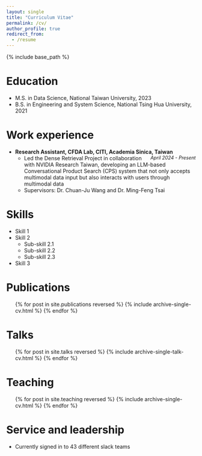 ```yaml
---
layout: single
title: "Curriculum Vitae"
permalink: /cv/
author_profile: true
redirect_from:
  - /resume
---
```


{% include base_path %}

Education
======
* M.S. in Data Science, National Taiwan University, 2023
* B.S. in Engineering and System Science, National Tsing Hua University, 2021

Work experience
======
* **Research Assistant, CFDA Lab, CITI, Academia Sinica, Taiwan** <span style="float: right; font-style: italic; font-size: 0.9em;">April 2024 - Present</span>
  * Led the Dense Retrieval Project in collaboration with NVIDIA Research Taiwan, developing an LLM-based Conversational Product Search (CPS) system that not only accepts multimodal data input but also interacts with users through multimodal data
  * Supervisors: Dr. Chuan-Ju Wang and Dr. Ming-Feng Tsai
  
Skills
======
* Skill 1
* Skill 2
  * Sub-skill 2.1
  * Sub-skill 2.2
  * Sub-skill 2.3
* Skill 3

Publications
======
  <ul>{% for post in site.publications reversed %}
    {% include archive-single-cv.html %}
  {% endfor %}</ul>
  
Talks
======
  <ul>{% for post in site.talks reversed %}
    {% include archive-single-talk-cv.html  %}
  {% endfor %}</ul>
  
Teaching
======
  <ul>{% for post in site.teaching reversed %}
    {% include archive-single-cv.html %}
  {% endfor %}</ul>
  
Service and leadership
======
* Currently signed in to 43 different slack teams
